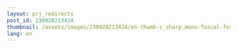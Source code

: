 ```yaml
---
layout: prj_redirects
post_id: 230928213424
thumbnail: /assets/images/230928213424/en-thumb-c_sharp_mono-foscal-fossa.png
lang: en
---
```

